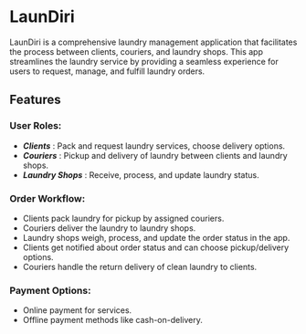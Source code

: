 # LaunDiri
LaunDiri is a comprehensive laundry management application that facilitates the process between clients, couriers, and laundry shops. This app streamlines the laundry service by providing a seamless experience for users to request, manage, and fulfill laundry orders.

## Features ##
### User Roles: ###
- _**Clients**_ : Pack and request laundry services, choose delivery options.
- _**Couriers**_ : Pickup and delivery of laundry between clients and laundry shops.
- _**Laundry Shops**_ : Receive, process, and update laundry status.
### Order Workflow: ###
- Clients pack laundry for pickup by assigned couriers.
- Couriers deliver the laundry to laundry shops.
- Laundry shops weigh, process, and update the order status in the app.
- Clients get notified about order status and can choose pickup/delivery options.
- Couriers handle the return delivery of clean laundry to clients.
### Payment Options: ###
- Online payment for services.
- Offline payment methods like cash-on-delivery.
